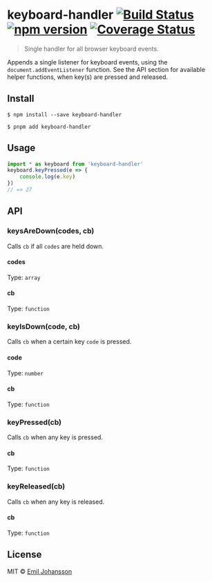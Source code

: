 # keyboard-handler [![Build Status](https://travis-ci.org/emiljohansson/keyboard-handler.svg?branch=master)](https://travis-ci.org/emiljohansson/keyboard-handler) [![npm version](https://img.shields.io/npm/v/keyboard-handler.svg)](https://www.npmjs.com/package/keyboard-handler) [![Coverage Status](https://img.shields.io/coveralls/emiljohansson/keyboard-handler/master.svg)](https://coveralls.io/r/emiljohansson/keyboard-handler?branch=master)

> Single handler for all browser keyboard events.

Appends a single listener for keyboard events, using the `document.addEventListener` function. See the API section for available helper functions, when key(s) are pressed and released.

## Install

```
$ npm install --save keyboard-handler
```

```
$ pnpm add keyboard-handler
```

## Usage

```js
import * as keyboard from 'keyboard-handler'
keyboard.keyPressed(e => {
	console.log(e.key)
})
// => 27
```

## API

### keysAreDown(codes, cb)

Calls `cb` if all `codes` are held down.

#### codes

Type: `array`

#### cb

Type: `function`

### keyIsDown(code, cb)

Calls `cb` when a certain key `code` is pressed.

#### code

Type: `number`

#### cb

Type: `function`

### keyPressed(cb)

Calls `cb` when any key is pressed.

#### cb

Type: `function`

### keyReleased(cb)

Calls `cb` when any key is released.

#### cb

Type: `function`

## License

MIT © [Emil Johansson](http://emiljohansson.se)
